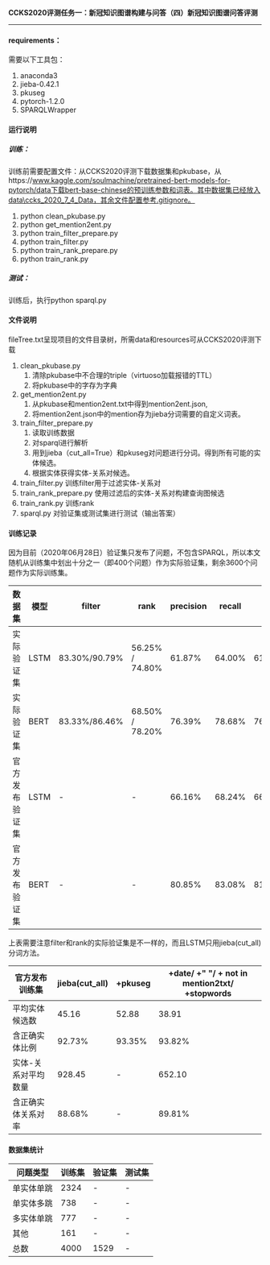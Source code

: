 

**CCKS2020评测任务一：新冠知识图谱构建与问答（四）新冠知识图谱问答评测**

****
#### requirements：

需要以下工具包：

1. anaconda3
2. jieba-0.42.1
3. pkuseg
4. pytorch-1.2.0
5. SPARQLWrapper

#### 运行说明

##### 训练：

训练前需要配置文件：从CCKS2020评测下载数据集和pkubase，从https://www.kaggle.com/soulmachine/pretrained-bert-models-for-pytorch/data下载bert-base-chinese的预训练参数和词表。其中数据集已经放入data\ccks_2020_7_4_Data，其余文件配置参考.gitignore。

1. python clean_pkubase.py 
2. python get_mention2ent.py 
3. python train_filter_prepare.py 
4. python train_filter.py
5. python train_rank_prepare.py
6. python train_rank.py

##### 测试：

训练后，执行python sparql.py

#### 文件说明

fileTree.txt呈现项目的文件目录树，所需data和resources可从CCKS2020评测下载

1. clean_pkubase.py 
   1. 清除pkubase中不合理的triple（virtuoso加载报错的TTL）
   2. 将pkubase中的字存为字典
2. get_mention2ent.py 
   1. 从pkubase和mention2ent.txt中得到mention2ent.json,
   2. 将mention2ent.json中的mention存为jieba分词需要的自定义词表。
3. train_filter_prepare.py 
   1. 读取训练数据
   2. 对sparql进行解析
   3. 用到jieba（cut_all=True）和pkuseg对问题进行分词。得到所有可能的实体候选。
   4. 根据实体获得实体-关系对候选。
4. train_filter.py 训练filter用于过滤实体-关系对
5. train_rank_prepare.py 使用过滤后的实体-关系对构建查询图候选
6. train_rank.py 训练rank
7. sparql.py 对验证集或测试集进行测试（输出答案）



#### 训练记录

因为目前（2020年06月28日）验证集只发布了问题，不包含SPARQL，所以本文随机从训练集中划出十分之一（即400个问题）作为实际验证集，剩余3600个问题作为实际训练集。

| 数据集         | 模型 | filter        | rank            | precision | recall | F1     |
| -------------- | ---- | ------------- | --------------- | --------- | ------ | ------ |
| 实际验证集     | LSTM | 83.30%/90.79% | 56.25% / 74.80% | 61.87%    | 64.00% | 61.90% |
| 实际验证集     | BERT | 83.33%/86.46% | 68.50% / 78.20% | 76.39%    | 78.68% | 76.52% |
| 官方发布验证集 | LSTM | -             | -               | 66.16%    | 68.24% | 66.26% |
| 官方发布验证集 | BERT | -             | -               | 80.85%    | 83.08% | 81.16% |

上表需要注意filter和rank的实际验证集是不一样的，而且LSTM只用jieba(cut_all)分词方法。

| 官方发布训练集      | jieba(cut_all) | +pkuseg | +date/ +" "/ + not in mention2txt/ +stopwords |
| ------------------- | -------------- | ------- | --------------------------------------------- |
| 平均实体候选数      | 45.16          | 52.88   | 38.91                                         |
| 含正确实体比例      | 92.73%         | 93.35%  | 93.82%                                        |
| 实体-关系对平均数量 | 928.45         | -       | 652.10                                        |
| 含正确实体关系对率  | 88.68%         | -       | 89.81%                                        |

#### 数据集统计

| **问题类型** | **训练集** | **验证集** | **测试集** |
| ------------ | ---------- | ---------- | ---------- |
| 单实体单跳   | 2324       | -          | -          |
| 单实体多跳   | 738        | -          | -          |
| 多实体单跳   | 777        | -          | -          |
| 其他         | 161        | -          | -          |
| 总数         | 4000       | 1529       | -          |

